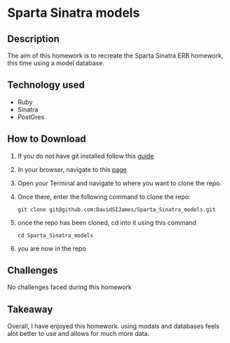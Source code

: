 # Sparta Sinatra models
## Description
The aim of this homework is to recreate the Sparta Sinatra ERB homework, this time using a model database.

## Technology used
* Ruby
* Sinatra
* PostGres

## How to Download

1. If you do not have git installed follow this [guide](https://gist.github.com/derhuerst/1b15ff4652a867391f03)
2. In your browser, navigate to this [page](https://github.com/DavidSIJames/Sparta_Sinatra_models)
3. Open your Terminal and navigate to where you want to clone the repo.
4. Once there, enter the following command to clone the repo:

	```terminal
	git clone git@github.com:DavidSIJames/Sparta_Sinatra_models.git
	```
5. once the repo has been cloned, cd into it using this command

	```terminal
	cd Sparta_Sinatra_models
	```
6. you are now in the repo

## Challenges
No challenges faced during this homework

## Takeaway
Overall, I have enjoyed this homework. using modals and databases feels alot better to use and allows for much more data.
